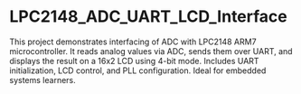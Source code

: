# LPC2148_ADC_UART_LCD_Interface
This project demonstrates interfacing of ADC with LPC2148 ARM7 microcontroller. It reads analog values via ADC, sends them over UART, and displays the result on a 16x2 LCD using 4-bit mode. Includes UART initialization, LCD control, and PLL configuration. Ideal for embedded systems learners.
